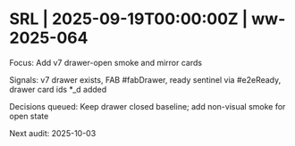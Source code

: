 # SRL | 2025-09-19T00:00:00Z | ww-2025-064

Focus: Add v7 drawer-open smoke and mirror cards

Signals: v7 drawer exists, FAB #fabDrawer, ready sentinel via #e2eReady, drawer card ids *_d added

Decisions queued: Keep drawer closed baseline; add non-visual smoke for open state

Next audit: 2025-10-03
